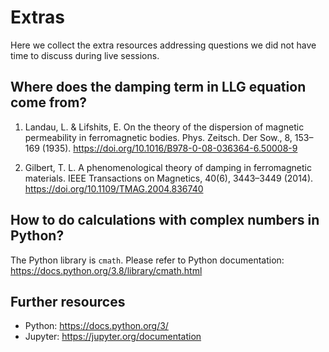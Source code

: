 # Extras

Here we collect the extra resources addressing questions we did not have time to discuss during live sessions.

## Where does the damping term in LLG equation come from?

1. Landau, L. & Lifshits, E. On the theory of the dispersion of magnetic permeability in ferromagnetic bodies. Phys. Zeitsch. Der Sow., 8, 153–169 (1935). https://doi.org/10.1016/B978-0-08-036364-6.50008-9

2. Gilbert, T. L. A phenomenological theory of damping in ferromagnetic materials. IEEE Transactions on Magnetics, 40(6), 3443–3449 (2014). https://doi.org/10.1109/TMAG.2004.836740

## How to do calculations with complex numbers in Python?

The Python library is `cmath`. Please refer to Python documentation: https://docs.python.org/3.8/library/cmath.html

## Further resources

- Python: https://docs.python.org/3/
- Jupyter: https://jupyter.org/documentation
